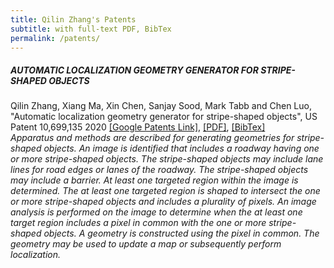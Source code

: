 ```yaml
---
title: Qilin Zhang's Patents
subtitle: with full-text PDF, BibTex 
permalink: /patents/
---
```


##### AUTOMATIC LOCALIZATION GEOMETRY GENERATOR FOR STRIPE-SHAPED OBJECTS 
Qilin Zhang, Xiang Ma, Xin Chen, Sanjay Sood, Mark Tabb and Chen Luo, "Automatic localization geometry generator for stripe-shaped objects", US Patent 10,699,135 2020 [[Google Patents Link]](https://patents.google.com/patent/US10699135B2/en), [[PDF]](https://qilin-zhang.github.io/_pages/pdfs/US10699135.pdf?raw=true), [[BibTex]](https://qilin-zhang.github.io/_pages/bibtexs/zhang2020automatic.txt?raw=true)  
*Apparatus and methods are described for generating geometries for stripe-shaped objects. An image is identified that includes a roadway having one or more stripe-shaped objects. The stripe-shaped objects may include lane lines for road edges or lanes of the roadway. The stripe-shaped objects may include a barrier. At least one targeted region within the image is determined. The at least one targeted region is shaped to intersect the one or more stripe-shaped objects and includes a plurality of pixels. An image analysis is performed on the image to determine when the at least one target region includes a pixel in common with the one or more stripe-shaped objects. A geometry is constructed using the pixel in common. The geometry may be used to update a map or subsequently perform localization.*

